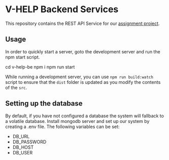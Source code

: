 # V-HELP Backend Services
This repository contains the REST API Service for our [assignment project](https://github.com/z80lives/V_HELP-app).


## Usage
In order to quickly start a server, goto the development server and run the npm start script.

  cd v-help-be
  npm i 
  npm run start

While running a development server, you can use `npm run build:watch` script to ensure that the `dist`
folder is updated as you modify the contents of the `src`.
 
## Setting up the database
By default, if you have not configured a database the system will fallback to a volatile database.
Install mongodb server and set up our system by creating a .env file.
The following variables can be set:
 - DB_URL
 - DB_PASSWORD
 - DB_HOST
 - DB_USER
 
